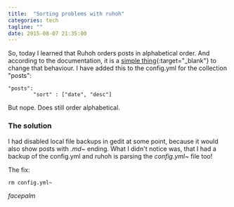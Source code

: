 ```yaml
---
title:  "Sorting problems with ruhoh"
categories: tech
tagline: ""
date: 2015-08-07 21:35:00
---
```


So, today I learned that Ruhoh orders posts in alphabetical order. And according to the documentation, it is a [simple thing]{:target="_blank"} to change that behaviour. I have added this to the config.yml for the collection "posts":

~~~~~~~~
"posts":
		"sort" : ["date", "desc"]
~~~~~~~~

But nope. Does still order alphabetical. 

### The solution

I had disabled local file backups in gedit at some point, because it would also show posts with *.md~* ending. What I didn't notice was, that I had a backup of the config.yml and ruhoh is parsing the *config.yml~* file too! 

The fix:

~~~~~~~~
rm config.yml~
~~~~~~~~

*facepalm*


[simple thing]: http://ruhoh.com/docs/2/pages/#toc_53

